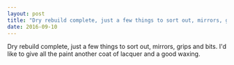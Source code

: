 ```yaml
---
layout: post
title: "Dry rebuild complete, just a few things to sort out, mirrors, grips and bits. I'd like to give all the..."
date: 2016-09-10 
---
```

Dry rebuild complete, just a few things to sort out, mirrors, grips and bits. I&#39;d like to give all the paint another coat of lacquer and a good waxing.﻿